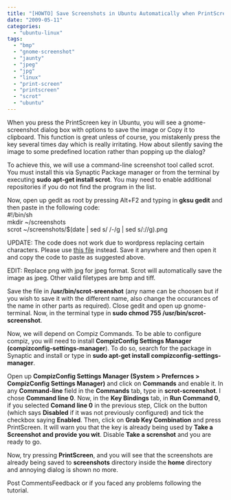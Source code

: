 ```yaml
---
title: "[HOWTO] Save Screenshots in Ubuntu Automatically when PrintScreen key is pressed"
date: "2009-05-11"
categories: 
  - "ubuntu-linux"
tags: 
  - "bmp"
  - "gnome-screenshot"
  - "jaunty"
  - "jpeg"
  - "jpg"
  - "linux"
  - "print-screen"
  - "printscreen"
  - "scrot"
  - "ubuntu"
---
```


When you press the PrintScreen key in Ubuntu, you will see a gnome-screenshot dialog box with options to save the image or Copy it to clipboard. This function is great unless of course, you mistakenly press the key several times day which is really irritating. How about silently saving the image to some predefined location rather than popping up the dialog?  
  
To achieve this, we will use a command-line screenshot tool called scrot. You must install this via Synaptic Package manager or from the terminal by executing **sudo apt-get install scrot**. You may need to enable additional repositories if you do not find the program in the list.

Now, open up gedit as root by pressing Alt+F2 and typing in **gksu gedit** and then paste in the following code:  
#!/bin/sh  
mkdir ~/screenshots  
scrot ~/screenshots/$(date | sed s/ /-/g | sed s/://g).png

UPDATE: The code does not work due to wordpress replacing certain characters. Please use [this file](https://mega.nz/file/9pBEjDYA#5Mm9Q4vsEqtEJhWUTA8j3FpkM_fQbnPQZPTty0NyIl4) instead. Save it anywhere and then open it and copy the code to paste as suggested above.

EDIT: Replace png with jpg for jpeg format. Scrot will automatically save the image as jpeg. Other valid filetypes are bmp and tiff.

Save the file in **/usr/bin/scrot-sreenshot** (any name can be choosen but if you wish to save it with the different name, also change the occurances of the name in other parts as required). Close gedit and open up gnome-terminal. Now, in the terminal type in **sudo chmod 755 /usr/bin/scrot-screenshot**.

Now, we will depend on Compiz Commands. To be able to configure compiz, you will need to install **CompizConfig Settings Manager (compizconfig-settings-manager**). To do so, search for the package in Synaptic and install or type in **sudo apt-get install compizconfig-settings-manager**.

Open up **CompizConfig Settings Manager (System > Prefernces > CompizConfig Settings Manager)** and click on **Commands** and enable it. In any **Command-line** field in the **Commands** tab, type in **scrot-screenshot**. I chose **Command line 0**. Now, in the **Key Bindings** tab, in **Run Command 0**, if you selected **Comand line 0** in the previous step, Click on the button (which says **Disabled** if it was not previously configured) and tick the checkbox saying **Enabled**. Then, click on **Grab Key Combination** and press PrintScreen. It will warn you that the key is already being used by **Take a Screenshot and provide you wit**. Disable **Take a screnshot** and you are ready to go.

Now, try pressing **PrintScreen**, and you will see that the screenshots are already being saved to **screenshots** directory inside the **home** directory and annoying dialog is shown no more.

Post CommentsFeedback or if you faced any problems following the tutorial.
